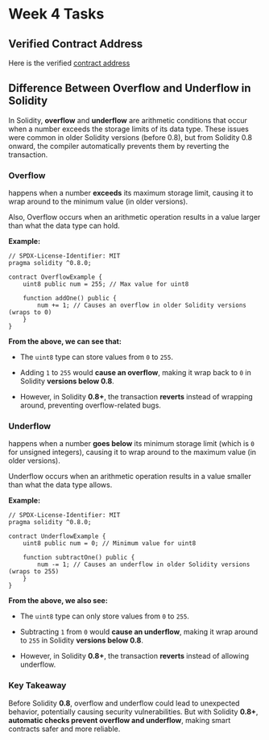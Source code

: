 # Week 4 Tasks

## Verified Contract Address

Here is the verified [contract address](https://sepolia-explorer.metisdevops.link/address/0x834Ae16603a59cB09891226Ed226F17ff6525463)



## Difference Between Overflow and Underflow in Solidity
 

In Solidity, **overflow** and **underflow** are arithmetic conditions that occur when a number exceeds the storage limits of its data type. These issues were common in older Solidity versions (before 0.8), but from Solidity 0.8 onward, the compiler automatically prevents them by reverting the transaction.  


 ### Overflow 
 happens when a number **exceeds** its maximum storage limit, causing it to wrap around to the minimum value (in older versions).  

Also, Overflow occurs when an arithmetic operation results in a value larger than what the data type can hold. 

 **Example:**  

```solidity
// SPDX-License-Identifier: MIT
pragma solidity ^0.8.0;

contract OverflowExample {
    uint8 public num = 255; // Max value for uint8

    function addOne() public {
        num += 1; // Causes an overflow in older Solidity versions (wraps to 0)
    }
}
```
**From the above, we can see that:**

- The `uint8` type can store values from `0` to `255`.  

- Adding `1` to `255` would **cause an overflow**, making it wrap back to `0` in Solidity **versions below 0.8**.  

- However, in Solidity **0.8+**, the transaction **reverts** instead of wrapping around, preventing overflow-related bugs.  




 ### Underflow
  happens when a number **goes below** its minimum storage limit (which is `0` for unsigned integers), causing it to wrap around to the maximum value (in older versions).  

Underflow occurs when an arithmetic operation results in a value smaller than what the data type allows.  


**Example:**  

```solidity
// SPDX-License-Identifier: MIT
pragma solidity ^0.8.0;

contract UnderflowExample {
    uint8 public num = 0; // Minimum value for uint8

    function subtractOne() public {
        num -= 1; // Causes an underflow in older Solidity versions (wraps to 255)
    }
}
```

**From the above, we also see:**  

- The `uint8` type can only store values from `0` to `255`.  

- Subtracting `1` from `0` would **cause an underflow**, making it wrap around to `255` in Solidity **versions below 0.8**.  

- However, in Solidity **0.8+**, the transaction **reverts** instead of allowing underflow.  



### **Key Takeaway**  
Before Solidity **0.8**, overflow and underflow could lead to unexpected behavior, potentially causing security vulnerabilities. But with Solidity **0.8+**, **automatic checks prevent overflow and underflow**, making smart contracts safer and more reliable.

